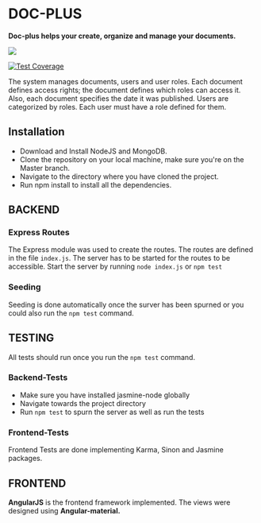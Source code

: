 # DOC-PLUS

**Doc-plus helps your create, organize and manage your documents.**

<a href="https://codeclimate.com/github/andela-totieno/DMS-FrontEnd"><img src="https://codeclimate.com/github/andela-totieno/DMS-FrontEnd/badges/gpa.svg" /></a>

[![Test Coverage](https://codeclimate.com/github/andela-totieno/DMS-FrontEnd/badges/coverage.svg)](https://codeclimate.com/github/andela-totieno/DMS-FrontEnd/coverage)


The system manages documents, users and user roles. Each document defines access rights; the document defines which roles can access it. Also, each document specifies the date it was published. Users are categorized by roles. Each user must have a role defined for them.

## Installation

- Download and Install NodeJS and MongoDB.
- Clone the repository on your local machine, make sure you're on the Master branch.
- Navigate to the directory where you have cloned the project.
- Run npm install to install all the dependencies.


## BACKEND
### Express Routes

The Express module was used to create the routes. The routes are defined in the file `index.js`. The server has to be        started for the routes to be accessible. Start the server by running `node index.js` or `npm test`

### Seeding

Seeding is done automatically once the surver has been spurned or you could also run  the `npm test` command.


## TESTING

All tests should run once you run the `npm test` command.

### Backend-Tests

- Make sure you have installed jasmine-node globally
- Navigate towards the project directory
- Run `npm test` to spurn the server as well as run the tests

### Frontend-Tests
Frontend Tests are done implementing Karma, Sinon and Jasmine packages.

## FRONTEND

**AngularJS** is the frontend framework implemented. The views were designed using **Angular-material.**

